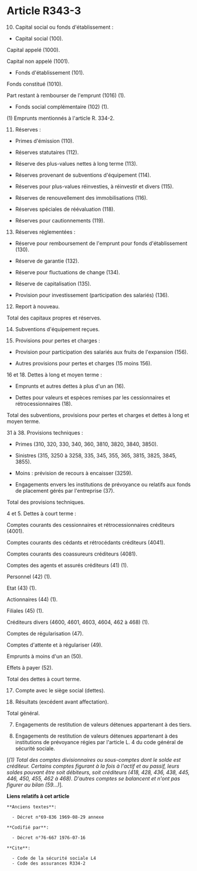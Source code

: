 # Article R343-3

10. Capital social ou fonds d'établissement :

- Capital social (100).

Capital appelé (1000).

Capital non appelé (1001).

- Fonds d'établissement (101).

Fonds constitué (1010).

Part restant à rembourser de l'emprunt (1016) (1).

- Fonds social complémentaire (102) (1).

(1) Emprunts mentionnés à l'article R. 334-2.

11. Réserves :

- Primes d'émission (110).

- Réserves statutaires (112).

- Réserve des plus-values nettes à long terme (113).

- Réserves provenant de subventions d'équipement (114).

- Réserves pour plus-values réinvesties, à réinvestir et divers (115).

- Réserves de renouvellement des immobilisations (116).

- Réserves spéciales de réévaluation (118).

- Réserves pour cautionnements (119).

13. Réserves réglementées :

- Réserve pour remboursement de l'emprunt pour fonds d'établissement (130).

- Réserve de garantie (132).

- Réserve pour fluctuations de change (134).

- Réserve de capitalisation (135).

- Provision pour investissement (participation des salariés) (136).

12. Report à nouveau.

Total des capitaux propres et réserves.

14. Subventions d'équipement reçues.

15. Provisions pour pertes et charges :

- Provision pour participation des salariés aux fruits de l'expansion (156).

- Autres provisions pour pertes et charges (15 moins 156).

16 et 18. Dettes à long et moyen terme :

- Emprunts et autres dettes à plus d'un an (16).

- Dettes pour valeurs et espèces remises par les cessionnaires et rétrocessionnaires (18).

Total des subventions, provisions pour pertes et charges et dettes à long et moyen terme.

31 à 38. Provisions techniques :

- Primes (310, 320, 330, 340, 360, 3810, 3820, 3840, 3850).

- Sinistres (315, 3250 à 3258, 335, 345, 355, 365, 3815, 3825, 3845, 3855).

- Moins : prévision de recours à encaisser (3259).

- Engagements envers les institutions de prévoyance ou relatifs aux fonds de placement gérés par l'entreprise (37).

Total des provisions techniques.

4 et 5. Dettes à court terme :

Comptes courants des cessionnaires et rétrocessionnaires créditeurs (4001).

Comptes courants des cédants et rétrocédants créditeurs (4041).

Comptes courants des coassureurs créditeurs (4081).

Comptes des agents et assurés créditeurs (41) (1).

Personnel (42) (1).

Etat (43) (1).

Actionnaires (44) (1).

Filiales (45) (1).

Créditeurs divers (4600, 4601, 4603, 4604, 462 à 468) (1).

Comptes de régularisation (47).

Comptes d'attente et à régulariser (49).

Emprunts à moins d'un an (50).

Effets à payer (52).

Total des dettes à court terme.

17. Compte avec le siège social (dettes).

87. Résultats (excédent avant affectation).

Total général.

07. Engagements de restitution de valeurs détenues appartenant à des tiers.

09. Engagements de restitution de valeurs détenues appartenant à des institutions de prévoyance régies par l'article L. 4 du
code général de sécurité sociale.

[*(1) Total des comptes divisionnaires ou sous-comptes dont le solde est créditeur. Certains comptes figurant à la fois à
l'actif et au passif, leurs soldes pouvant être soit débiteurs, soit créditeurs (418, 428, 436, 438, 445, 446, 450, 455, 462
à 468). D'autres comptes se balancent et n'ont pas figurer au bilan (59...)*].

**Liens relatifs à cet article**

	**Anciens textes**:

	  - Décret n°69-836 1969-08-29 annexe

	**Codifié par**:

	  - Décret n°76-667 1976-07-16

	**Cite**:

	  - Code de la sécurité sociale L4
	  - Code des assurances R334-2
